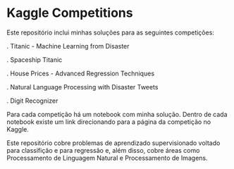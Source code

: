 # Kaggle Competitions

Este repositório inclui minhas soluções para as seguintes competições:

. Titanic - Machine Learning from Disaster

. Spaceship Titanic

. House Prices - Advanced Regression Techniques

. Natural Language Processing with Disaster Tweets

. Digit Recognizer

Para cada competição há um notebook com minha solução. Dentro de cada notebook existe um link direcionando para a página da competição no Kaggle.

Este repositório cobre problemas de aprendizado supervisionado voltado para classifição e para regressão e, além disso, cobre áreas como Processamento de Linguagem Natural e Processamento de Imagens.
